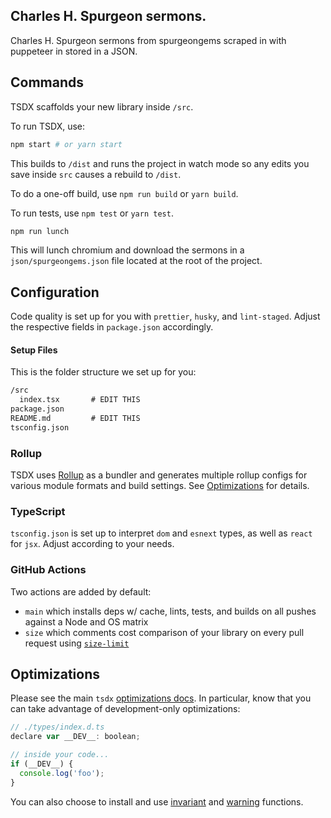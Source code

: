 ## Charles H. Spurgeon sermons.

Charles H. Spurgeon sermons from spurgeongems scraped in with puppeteer in stored in a JSON.

## Commands

TSDX scaffolds your new library inside `/src`.

To run TSDX, use:

```bash
npm start # or yarn start
```

This builds to `/dist` and runs the project in watch mode so any edits you save inside `src` causes a rebuild to `/dist`.

To do a one-off build, use `npm run build` or `yarn build`.

To run tests, use `npm test` or `yarn test`.

```bash
npm run lunch
```
This will lunch chromium and download the sermons in a `json/spurgeongems.json` file located at the root of the project.

## Configuration

Code quality is set up for you with `prettier`, `husky`, and `lint-staged`. Adjust the respective fields in `package.json` accordingly.

#### Setup Files

This is the folder structure we set up for you:

```txt
/src
  index.tsx       # EDIT THIS
package.json
README.md         # EDIT THIS
tsconfig.json
```

### Rollup

TSDX uses [Rollup](https://rollupjs.org) as a bundler and generates multiple rollup configs for various module formats and build settings. See [Optimizations](#optimizations) for details.

### TypeScript

`tsconfig.json` is set up to interpret `dom` and `esnext` types, as well as `react` for `jsx`. Adjust according to your needs.

### GitHub Actions

Two actions are added by default:

- `main` which installs deps w/ cache, lints, tests, and builds on all pushes against a Node and OS matrix
- `size` which comments cost comparison of your library on every pull request using [`size-limit`](https://github.com/ai/size-limit)

## Optimizations

Please see the main `tsdx` [optimizations docs](https://github.com/palmerhq/tsdx#optimizations). In particular, know that you can take advantage of development-only optimizations:

```js
// ./types/index.d.ts
declare var __DEV__: boolean;

// inside your code...
if (__DEV__) {
  console.log('foo');
}
```

You can also choose to install and use [invariant](https://github.com/palmerhq/tsdx#invariant) and [warning](https://github.com/palmerhq/tsdx#warning) functions.
